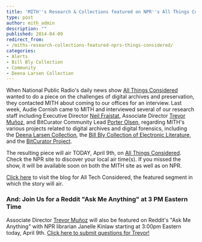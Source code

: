 ```yaml
---
title: 'MITH''s Research & Collections featured on NPR''s All Things Considered'
type: post
author: mith_admin
description: ""
published: 2014-04-09
redirect_from: 
- /miths-research-collections-featured-nprs-things-considered/
categories:
- Alerts
- Bill Bly Collection
- Community
- Deena Larsen Collection
---
```

When National Public Radio's daily news show [All Things Considered](http://www.npr.org/programs/all-things-considered/) wanted to do a piece on the challenges of digital archives and preservation, they contacted MITH about coming to our offices for an interview. Last week, Audie Cornish came to MITH and interviewed several of our research staff including Executive Director [Neil Fraistat](http://mith.umd.edu/people/person/neil-fraistat/), Associate Director [Trevor Muñoz](http://mith.umd.edu/people/person/trevor-munoz/), and BitCurator Community Lead [Porter Olsen](http://mith.umd.edu/people/person/porter-olsen/), regarding MITH's various projects related to digital archives and digital forensics, including the [Deena Larsen Collection](http://mith.umd.edu/research/deena-larsen-collection/), the [Bill Bly Collection of Electronic Literature](http://mith.umd.edu/research/bill-bly-collection/), and the [BitCurator Project](http://mith.umd.edu/research/bitcurator/).

The resulting piece will air TODAY, April 9th, on [All Things Considered](http://www.npr.org/programs/all-things-considered/). Check the NPR site to discover your local air time(s). If you missed the show, it will be available soon on both the MITH site as well as on NPR.

[Click here](http://www.npr.org/blogs/alltechconsidered/) to visit the blog for All Tech Considered, the featured segment in which the story will air.

### And: Join Us for a Reddit "Ask Me Anything" at 3 PM Eastern Time

Associate Director [Trevor Muñoz](http://mith.umd.edu/people/person/trevor-munoz/) will also be featured on Reddit's "Ask Me Anything" with NPR librarian Janelle Kinlaw starting at 3:00pm Eastern today, April 9th. [Click here to submit questions for Trevor!](http://www.reddit.com/r/IAmA/comments/22mbrj/we_are_an_npr_librarian_and_a_digital/)
